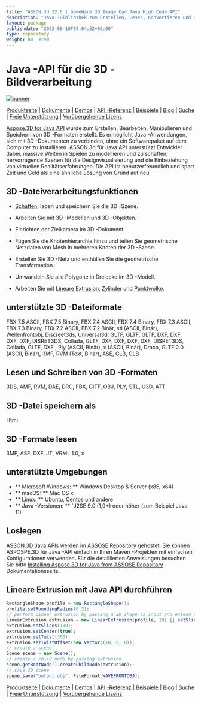 ```yaml
---
title: "ASSON.3d 22.6 | GameWare 3D Image Cad Java High Code API" 
description: "Java -Bibliothek zum Erstellen, Lesen, Konvertieren und Speichern von 3D -Formaten (z. B. 3DS, 3MF, DAE, DFX, GITF, U3D usw.). Unterstützt Geometrien, Diagramme, Skelette und Morphdeformer." 
layout: package
publishdate: "2022-06-10T09:04:52+00:00"
type: repository
weight: 00	#rem
---
```


# Java -API für die 3D -Bildverarbeitung
[![banner](/res_repo/img/compress/aspose_3d-for-java-banner.png)](./)

[Produktseite](https://products.aspose.com/3d/java) | [Dokumente](https://docs.aspose.com/3d/java/) | [Demos](https://products.aspose.app/3d/family) | [API -Referenz](https://apireference.aspose.com/3d/java) | [Beispiele](https://github.com/aspose-3d/Aspose.3D-for-Java) | [Blog](https://blog.aspose.com/category/3d/) | [Suche](https://search.aspose.com/) | [Freie Unterstützung](https://forum.aspose.com/c/3d) | [Vorübergehende Lizenz](https://purchase.aspose.com/temporary-license)

[Aspose.3D for Java API](https://products.aspose.com/3d/java) wurde zum Erstellen, Bearbeiten, Manipulieren und Speichern von 3D -Formaten erstellt. Es ermöglicht Java -Anwendungen, sich mit 3D -Dokumenten zu verbinden, ohne ein Softwarepaket auf dem Computer zu installieren. ASSON.3d für Java API unterstützt Entwickler dabei, massive Welten in Spielen zu modellieren und zu schaffen, hervorragende Szenen für die Designvisualisierung und die Einbeziehung von virtuellen Realitätserfahrungen. Die API ist benutzerfreundlich und spart Zeit und Geld als eine ähnliche Lösung von Grund auf neu.

## 3D -Dateiverarbeitungsfunktionen

- [Schaffen](https://docs.aspose.com/3d/java/create-an-empty-3d-document/), laden und speichern Sie die 3D -Szene.
- Arbeiten Sie mit 3D -Modellen und 3D -Objekten.
- Einrichten der Zielkamera im 3D -Dokument.
- Fügen Sie die Knotenhierarchie hinzu und teilen Sie geometrische Netzdaten von Mesh in mehreren Knoten der 3D -Szene.
- Erstellen Sie 3D -Netz und enthüllen Sie die geometrische Transformation.
- Umwandeln Sie alle Polygone in Dreiecke im 3D -Modell.

- Arbeiten Sie mit [Lineare Extrusion](https://docs.aspose.com/3d/java/working-with-linear-extrusion/), [Zylinder](https://docs.aspose.com/3d/java/working-with-Zylinder/) und [Punktwolke](https://docs.aspose.com/3d/java/working-with-pointcloud/).

## unterstützte 3D -Dateiformate
FBX 7.5 ASCII, FBX 7.5 Binary, FBX 7.4 ASCII, FBX 7.4 Binary, FBX 7.3 ASCII, FBX 7.3 Binary, FBX 7.2 ASCII, FBX 7.2 Binär, stl (ASCII, Binär), Wellenfrontobj, Discreet3ds, Universal3d, GLTF, GLTF, GLTF, DXF, DXF, DXF, DXF, DISRET3DS, Collada, GLTF, DXF, DXF, DXF, DXF, DISRET3DS, Collada, GLTF, DXF , Ply (ASCII, Binär), x (ASCII, Binär), Draco, GLTF 2.0 (ASCII, Binär), 3MF, RVM (Text, Binär), ASE, GLB, GLB

## Lesen und Schreiben von 3D -Formaten
3DS, AMF, RVM, DAE, DRC, FBX, GITF, OBJ, PLY, STL, U3D, ATT

## 3D -Datei speichern als
Html

## 3D -Formate lesen
3MF, ASE, DXF, JT, VRML 1.0, x

## unterstützte Umgebungen
- ** Microsoft Windows: ** Windows Desktop & Server (x86, x64)
- ** macOS: ** Mac OS x
- ** Linux: ** Ubuntu, Centos und andere
- ** Java -Versionen: ** `J2SE 9.0 (1,9+) oder höher (zum Beispiel Java 11)

## Loslegen

ASSON.3D Java APIs werden im [ASSOSE Repository](https://releases.aspose.com/3d/java/) gehostet. Sie können ASPOSPE.3D für Java -API einfach in Ihren Maven -Projekten mit einfachen Konfigurationen verwenden. Für die detaillierten Anweisungen besuchen Sie bitte [Installing Aspose.3D for Java from ASSOSE Repository](https://docs.aspose.com/3d/java/installation/) -Dokumentationsseite.

## Lineare Extrusion mit Java API durchführen

``` java
RectangleShape profile = new RectangleShape();
profile.setRoundingRadius(0.3);
// perform Linear extrusion by passing a 2D shape as input and extend the shape in the 3rd dimension
LinearExtrusion extrusion = new LinearExtrusion(profile, 10) {{ setSlices(100); setCenter(true); setTwist(360); setTwistOffset(new Vector3(10, 0, 0));}};
extrusion.setSlices(100);
extrusion.setCenter(true);
extrusion.setTwist(360);
extrusion.setTwistOffset(new Vector3(10, 0, 0));
// create a scene
Scene scene = new Scene();
// create a child node by passing extrusion
scene.getRootNode().createChildNode(extrusion);
// save 3D scene
scene.save("output.obj", FileFormat.WAVEFRONTOBJ);
```

[Produktseite](https://products.aspose.com/3d/java) | [Dokumente](https://docs.aspose.com/3d/java/) | [Demos](https://products.aspose.app/3d/family) | [API -Referenz](https://apireference.aspose.com/3d/java) | [Beispiele](https://github.com/aspose-3d/Aspose.3D-for-Java) | [Blog](https://blog.aspose.com/category/3d/) | [Suche](https://search.aspose.com/) | [Freie Unterstützung](https://forum.aspose.com/c/3d) | [Vorübergehende Lizenz](https://purchase.aspose.com/temporary-license)
